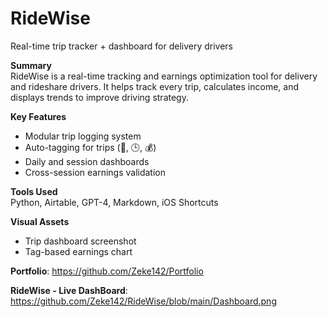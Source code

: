 # RideWise
Real-time trip tracker + dashboard for delivery drivers

**Summary**  
RideWise is a real-time tracking and earnings optimization tool for delivery and rideshare drivers. It helps track every trip, calculates income, and displays trends to improve driving strategy.

**Key Features**
- Modular trip logging system
- Auto-tagging for trips (🚗, 🕒, 💰)
- Daily and session dashboards
- Cross-session earnings validation

**Tools Used**  
Python, Airtable, GPT-4, Markdown, iOS Shortcuts

**Visual Assets**  
- Trip dashboard screenshot  
- Tag-based earnings chart

**Portfolio**: https://github.com/Zeke142/Portfolio

**RideWise - Live DashBoard**: https://github.com/Zeke142/RideWise/blob/main/Dashboard.png